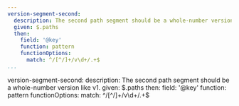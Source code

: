 ```yaml
---
version-segment-second:
  description: The second path segment should be a whole-number version like v1.
  given: $.paths
  then:
    field: '@key'
    function: pattern
    functionOptions:
      match: ^/[^/]+/v\d+/.+$
...
```

version-segment-second:
  description: The second path segment should be a whole-number version like v1.
  given: $.paths
  then:
    field: '@key'
    function: pattern
    functionOptions:
      match: ^/[^/]+/v\d+/.+$